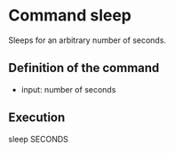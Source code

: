 # Command sleep

Sleeps for an arbitrary number of seconds.

## Definition of the command

- input: number of seconds

## Execution

sleep SECONDS
